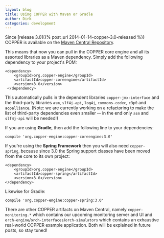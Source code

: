 ```yaml
---
layout: blog
title: Using COPPER with Maven or Gradle
author: Dirk
categories: development
---
```


Since [release 3.0]({% post_url 2014-01-14-copper-3.0-released %}) COPPER is available on the [Maven Central Repository](http://search.maven.org).

This means that now you can pull in the COPPER core engine and all its assorted libraries as a Maven dependency. Simply add the following dependency to your project's POM:

    <dependency>
        <groupId>org.copper-engine</groupId>
        <artifactId>copper-coreengine</artifactId>
        <version>3.0</version>
     </dependency>

This automatically pulls in the dependent libraries `copper-jmx-interface` and the third-party libraries `asm`, `slf4j-api`, `log4j`, `commons-codec`, `c3p0` and `aopalliance`. (Note: we are currently working on a refactoring to make the list of third-party dependencies even smaller -- in the end only `asm` and `slf4j-api` will be needed!)

If you are using **Gradle**, then add the following line to your dependencies:

    compile 'org.copper-engine:copper-coreengine:3.0'

If you're using the **Spring Framework** then you will also need `copper-spring`, because since 3.0 the Spring support classes have been moved from the core to its own project:

    <dependency>
        <groupId>org.copper-engine</groupId>
        <artifactId>copper-spring</artifactId>
        <version>3.0</version>
    </dependency>

Likewise for Gradle:

    compile 'org.copper-engine:copper-spring:3.0'

There are other COPPER artifacts on Maven Central, namely `copper-monitoring.*` which contains our upcoming monitoring server and UI and `orch-engine`/`orch-interfaces`/`orch-simulators` which contains an exhaustive real-world COPPER example application. Both will be explained in future posts, so stay tuned!
